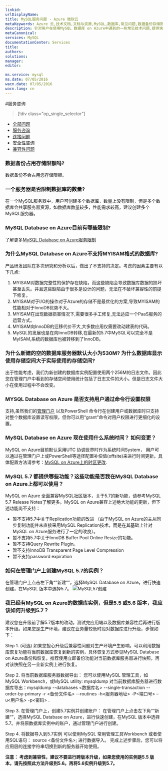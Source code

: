 ```yaml
---
linkid: 
urlDisplayName: 
title: MySQL服务问题 - Azure 微软云
metaKeywords: Azure 云,技术文档,文档与资源,MySQL,数据库,常见问题,数据备份存储限额,Azure MYISAM,数据库服务器默认大小,权限设置,Azure MySQL, MySQL PaaS,Azure MySQL PaaS, Azure MySQL Service, Azure RDS,FAQ
description: 针对用户在使用MySQL 数据库 on Azure中遇到的一些常见技术问题,提供快速解答。如果您仍存有疑问,欢迎联系技术支持。
metaCanonical: 
services: MySQL
documentationCenter: Services
title: 
authors: 
solutions: 
manager: 
editor: 

ms.service: mysql
ms.date: 07/05/2016
wacn.date: 07/05/2016
wacn.lang: cn
---
```


#服务咨询
> [!div class="op_single_selector"]
- [全部问题](./mysql-database-tech-faq.md)
- [服务咨询](./mysql-database-serviceinquiry.md)
- [连接问题](./mysql-database-connectioninquiry.md)
- [安全性咨询](./mysql-database-securityinquiry.md)
- [兼容性问题](./mysql-database-compatibilityinquiry.md)

### **数据备份占用存储限额吗?**
  
数据备份不会占用您存储限额。

### **一个服务器是否限制数据库的数量?**

在一个MySQL服务器中，用户可创建多个数据库，数量上没有限制，但是多个数据库会共享服务器资源，如数据库数量较多，性能需求较高，建议创建多个MySQL服务器。
	
### **MySQL Database on Azure目前有哪些限制?**
	
了解更多[MySQL Database on Azure服务限制](./mysql-database-operation-limitation.md)

### **为什么MySQL Database on Azure不支持MYISAM格式的数据库?**

产品研发团队在多次研究和分析以后，做出了不支持的决定。考虑的因素主要有以下几点:

1. MYISAM对数据完整性的保护存在缺陷，而这些缺陷会导致数据库数据的损坏甚至丢失。并且这些缺陷由于很多是设计的问题，无法在不破坏兼容性的前提下修复。
2. MYISAM对于I/O的操作对于Azure的存储不是最优化的方案,导致MYISAM的性能相对于InnoDB优势不大。
3. MYISAM在出现数据损害情况下,需要很多手工修复,无法适应一个PaaS服务的运营方式。
4. MYISAM向InnoDB的迁移代价不大,大多数应用仅需要改动建表的代码。
5. MySQL的发展也是在向InnoDB转移,在最新的5.7中MySQL可以完全不是MyISAM,系统的数据库也被转移到了InnoDB。

### **为什么新建的空的数据库服务器默认大小为530M? 为什么数据库显示使用存储空间大于实际使用的存储空间?**
	
出于性能考虑，我们为新创建的数据库实例配置使用两个256M的日志文件。因此您在管理门户中看到的存储空间使用统计包括了日志文件的大小。但是日志文件大小在使用过程中不会改变。
	
### **MYSQL Database on Azure 是否支持用户通过命令行设置权限**

支持,虽然我们的[管理门户](https://manage.windowsazure.cn/) 以及PowerShell 命令行在创建用户或数据库时只支持对整个数据库设置读写权限，但你可以用“grant”命令对用户权限进行更细化的设置。

### **MySQL Database on Azure 现在使用什么系统时间？ 如何变更？**
MySQL on Azure目前默认采用UTC 协调世界时作为系统时间System， 用户可以通过在管理门户上或PowerShell等途径配置补偿值(offsite)来进行时间更新。具体配置方法请参考：[MySQL on Azure上的时区更改](./mysql-database-timezone-config.md).

### **MySQL 5.7 都提供哪些功能？这些功能是否我在MySQL Database on Azure上都可以使用？**

MySQL on Azure 全面兼容MySQL社区版本，关于5.7的新功能，请参考MySQL 5.7 Release Notes了解更多。MySQL on Azure兼容上述绝大功能的更新，但下述功能尚不支持：

-	暂不支持5.7中关于Replication功能的改进 （由于MySQL on Azure的主从同步复制功能并未直接采用MySQL Replication技术，而是在其基础上针对MySQL on Azure服务进行了一定的改良）。
-	暂不支持5.7中关于InnoDB Buffer Pool Online Resize的功能。
-	暂不支持Query Rewrite Plugin。
-	暂不支持InnoDB Transparent Page Level Compression
-   暂不支持password expiration

### **如何在管理门户上创建MySQL 5.7的实例？**

在管理门户上点击左下角“”新建“”，选择MySQL Database on Azure，进行快速创建，在MySQL 版本中选择5.7。
![MySQL57创建][1]

### **我已经有MySQL on Azure的数据库实例，但是5.5 或5.6 版本，我应该如何升级到5.7？**

建议您在升级前了解5.7版本的改动，测试完应用端以及数据库兼容性后再进行版本升级。如果您是生产环境，建议在业务量较低时段对数据库进行升级，步骤如下：

Step 1. (可选) 如果您担心升级后兼容性问题对生产环境产生影响，可以利用数据库恢复功能将当前数据库恢复到新的实例，具体恢复方式参见MySQL Database on Azure备份和恢复。推荐使用立即备份功能对当前数据库服务器进行快照，再对该快照在另一全新实例上进行恢复。

Step 2. 将当前数据库服务器数据导出：
您可以使用MySQL 管理工具，如MySQL Workbench，或MySQL utility: mysqldump 对当前数据库服务器进行数据库导出：mysqldump --databases <数据库名> --single-transaction --order-by-primary -r <备份文件名> --routines -h<服务器地址> -P<端口号> –u<用户名> -p<密码> .

Step 3. 在管理门户上，创建5.7实例并创建账户：
在管理门户上点击左下角“”新建“”，选择MySQL Database on Azure，进行快速创建，在MySQL 版本中选择5.7。并将原数据库实例中的账户，通过管理门户进行创建。

Step 4. 将数据导入到5.7实例
可以使用MySQL 常用管理工具Workbench 或者使用SQL语句： source <备份文件名>; 进行数据导入。
完成上述步骤后，您可以将应用层的连接字符串切换到新的服务器开始使用。

**注意： 考虑到兼容性，建议不要进行跨版本升级，如果您使用的实例是5.5 版本，请先按照此方法升级到5.6。再将5.6实例升级到5.7。**

<!--Image references-->

[1]: ./media/mysql-database-serviceinquiry/mysql57.png
